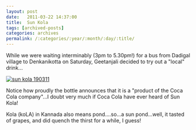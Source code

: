 ```yaml
---
layout: post
date:	2011-03-22 14:37:00
title:  Sun Kola
tags: [archived-posts]
categories: archives
permalink: /:categories/:year/:month/:day/:title/
---
```

While we were waiting interminably (3pm to 5.30pm!) for a bus from Dadigal village to Denkanikotta on Saturday, Geetanjali decided to try out a "local" drink...


<a href="http://s1142.photobucket.com/albums/n602/Deepapctrsglr/?action=view&amp;current=IMG_5081-1.jpg" target="_blank"><img src="http://i1142.photobucket.com/albums/n602/Deepapctrsglr/IMG_5081-1.jpg" border="0" alt="sun kola 190311"></a>

Notice how proudly the bottle announces that it is a "product of the Coca Cola company"...I doubt very much if Coca Cola have ever heard of Sun Kola!

Kola (koLA) in Kannada also means pond....so...a sun pond...well, it tasted of grapes, and did quench the thirst for a while, I guess!
